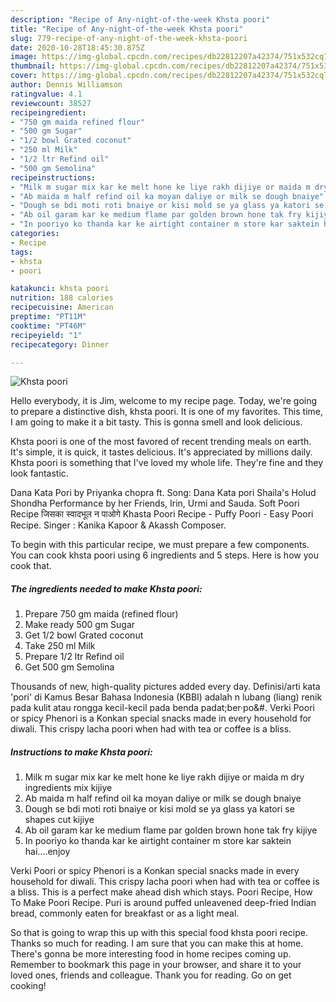 ```yaml
---
description: "Recipe of Any-night-of-the-week Khsta poori"
title: "Recipe of Any-night-of-the-week Khsta poori"
slug: 779-recipe-of-any-night-of-the-week-khsta-poori
date: 2020-10-28T18:45:30.875Z
image: https://img-global.cpcdn.com/recipes/db22812207a42374/751x532cq70/khsta-poori-recipe-main-photo.jpg
thumbnail: https://img-global.cpcdn.com/recipes/db22812207a42374/751x532cq70/khsta-poori-recipe-main-photo.jpg
cover: https://img-global.cpcdn.com/recipes/db22812207a42374/751x532cq70/khsta-poori-recipe-main-photo.jpg
author: Dennis Williamson
ratingvalue: 4.1
reviewcount: 38527
recipeingredient:
- "750 gm maida refined flour"
- "500 gm Sugar"
- "1/2 bowl Grated coconut"
- "250 ml Milk"
- "1/2 ltr Refind oil"
- "500 gm Semolina"
recipeinstructions:
- "Milk m sugar mix kar ke melt hone ke liye rakh dijiye or maida m dry ingredients mix kijiye"
- "Ab maida m half refind oil ka moyan daliye or milk se dough bnaiye"
- "Dough se bdi moti roti bnaiye or kisi mold se ya glass ya katori se shapes cut kijiye"
- "Ab oil garam kar ke medium flame par golden brown hone tak fry kijiye"
- "In pooriyo ko thanda kar ke airtight container m store kar saktein hai....enjoy"
categories:
- Recipe
tags:
- khsta
- poori

katakunci: khsta poori 
nutrition: 188 calories
recipecuisine: American
preptime: "PT11M"
cooktime: "PT46M"
recipeyield: "1"
recipecategory: Dinner

---
```



![Khsta poori](https://img-global.cpcdn.com/recipes/db22812207a42374/751x532cq70/khsta-poori-recipe-main-photo.jpg)

Hello everybody, it is Jim, welcome to my recipe page. Today, we're going to prepare a distinctive dish, khsta poori. It is one of my favorites. This time, I am going to make it a bit tasty. This is gonna smell and look delicious.

Khsta poori is one of the most favored of recent trending meals on earth. It's simple, it is quick, it tastes delicious. It's appreciated by millions daily. Khsta poori is something that I've loved my whole life. They're fine and they look fantastic.

Dana Kata Pori by Priyanka chopra ft. Song: Dana Kata pori Shaila&#39;s Holud Shondha Performance by her Friends, Irin, Urmi and Sauda. Soft Poori Recipe जिसका स्वादभूल न पाओगे Khasta Poori Recipe - Puffy Poori - Easy Poori Recipe. Singer : Kanika Kapoor &amp; Akassh Composer.


To begin with this particular recipe, we must prepare a few components. You can cook khsta poori using 6 ingredients and 5 steps. Here is how you cook that.

<!--inarticleads1-->

##### The ingredients needed to make Khsta poori:

1. Prepare 750 gm maida (refined flour)
1. Make ready 500 gm Sugar
1. Get 1/2 bowl Grated coconut
1. Take 250 ml Milk
1. Prepare 1/2 ltr Refind oil
1. Get 500 gm Semolina


Thousands of new, high-quality pictures added every day. Definisi/arti kata &#39;pori&#39; di Kamus Besar Bahasa Indonesia (KBBI) adalah n lubang (liang) renik pada kulit atau rongga kecil-kecil pada benda padat;ber·po&amp;#. Verki Poori or spicy Phenori is a Konkan special snacks made in every household for diwali. This crispy lacha poori when had with tea or coffee is a bliss. 

<!--inarticleads2-->

##### Instructions to make Khsta poori:

1. Milk m sugar mix kar ke melt hone ke liye rakh dijiye or maida m dry ingredients mix kijiye
1. Ab maida m half refind oil ka moyan daliye or milk se dough bnaiye
1. Dough se bdi moti roti bnaiye or kisi mold se ya glass ya katori se shapes cut kijiye
1. Ab oil garam kar ke medium flame par golden brown hone tak fry kijiye
1. In pooriyo ko thanda kar ke airtight container m store kar saktein hai....enjoy


Verki Poori or spicy Phenori is a Konkan special snacks made in every household for diwali. This crispy lacha poori when had with tea or coffee is a bliss. This is a perfect make ahead dish which stays. Poori Recipe, How To Make Poori Recipe. Puri is around puffed unleavened deep-fried Indian bread, commonly eaten for breakfast or as a light meal. 

So that is going to wrap this up with this special food khsta poori recipe. Thanks so much for reading. I am sure that you can make this at home. There's gonna be more interesting food in home recipes coming up. Remember to bookmark this page in your browser, and share it to your loved ones, friends and colleague. Thank you for reading. Go on get cooking!
